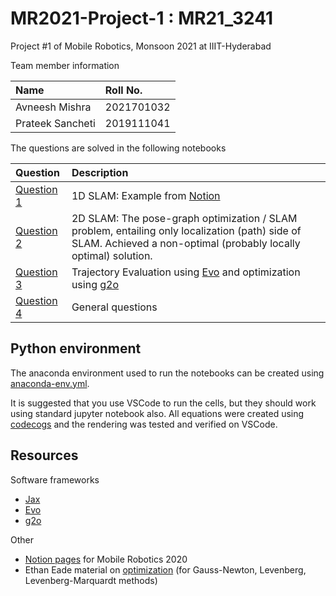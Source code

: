 # MR2021-Project-1 : MR21_3241

Project #1 of Mobile Robotics, Monsoon 2021 at IIIT-Hyderabad

Team member information

| Name | Roll No. |
| :--- | :--- |
| Avneesh Mishra | 2021701032 |
| Prateek Sancheti | 2019111041 |

The questions are solved in the following notebooks

| Question | Description |
| :--- | :---- |
| [Question 1](./questions/Question%201%20-%201D%20SLAM.ipynb) | 1D SLAM: Example from [Notion](https://saishubodh.notion.site/Solved-Example-1D-SLAM-weighted-LS-Illustrating-Sparsity-in-SLAM-d8b45893843b4377b07b1d4aa1aab4de) |
| [Question 2](./questions/Question%202%20-%202D%20SLAM.ipynb) | 2D SLAM: The pose-graph optimization / SLAM problem, entailing only localization (path) side of SLAM. Achieved a non-optimal (probably locally optimal) solution. |
| [Question 3](./questions/Question%203%20-%20Trajectory%20Evaluation%20and%20g2o.ipynb) | Trajectory Evaluation using [Evo](https://github.com/MichaelGrupp/evo) and optimization using [g2o](https://github.com/RainerKuemmerle/g2o) |
| [Question 4](./questions/Question%204%20-%20General%20Questions.ipynb) | General questions |

## Python environment

The anaconda environment used to run the notebooks can be created using [anaconda-env.yml](./anaconda-env.yml).

It is suggested that you use VSCode to run the cells, but they should work using standard jupyter notebook also. All equations were created using [codecogs](https://www.codecogs.com/latex/eqneditor.php) and the rendering was tested and verified on VSCode.

## Resources

Software frameworks

- [Jax](https://github.com/google/jax)
- [Evo](https://github.com/MichaelGrupp/evo)
- [g2o](https://github.com/RainerKuemmerle/g2o)

Other

- [Notion pages](https://saishubodh.notion.site/Mobile-Robotics-2020-Students-Page-0b65a9c20edd4081978f4ffad917febb#91cea224c5a54a61a157e1933fa94819) for Mobile Robotics 2020
- Ethan Eade material on [optimization](https://ethaneade.com/optimization.pdf) (for Gauss-Newton, Levenberg, Levenberg-Marquardt methods)
